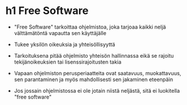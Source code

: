 # h1 Free Software

- "Free Software" tarkoittaa ohjelmistoa, joka tarjoaa kaikki neljä välttämätöntä vapautta sen käyttäjälle

- Tukee yksilön oikeuksia ja yhteisöllisyyttä

- Tarkoituksena pitää ohjelmisto yhteisön hallinnassa eikä se rajoitu tekijänoikeuksien tai lisenssirajoitusten takia

- Vapaan ohjelmiston perusperiaatteita ovat saatavuus, muokattavuus, sen parantaminen ja myös mahdollisesti sen jakaminen eteenpäin 

- Jos jossain ohjelmistossa ei ole jotain niistä neljästä, sitä ei luokitella "free software"
